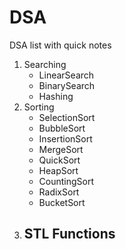 # DSA
DSA list with quick notes

1) Searching
     - LinearSearch
     - BinarySearch
     - Hashing
2) Sorting
     - SelectionSort
     - BubbleSort
     - InsertionSort
     - MergeSort
     - QuickSort
     - HeapSort
     - CountingSort
     - RadixSort
     - BucketSort
3) STL Functions
     - 
   
